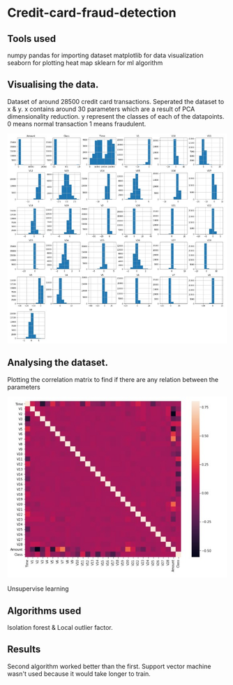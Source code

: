 # Credit-card-fraud-detection

## Tools used 

numpy
pandas for importing dataset
matplotlib for data visualization 
seaborn for plotting heat map
sklearn for ml algorithm

## Visualising the data.

Dataset of around 28500 credit card transactions.
Seperated the dataset to x & y.
x contains around 30 parameters which are a result of PCA dimensionality reduction.
y represent the classes of each of the datapoints.
0 means normal transaction 1 means fraudulent.

<img src="images/dataset histograms.jpg">

## Analysing the dataset.
Plotting the correlation matrix to find if there are any relation between the parameters

<img src="images/heatmap.jpg">

Unsupervise learning 

## Algorithms used 

Isolation forest &
Local outlier factor.

## Results 
Second algorithm worked better than the first.
Support vector machine wasn't used because it would take longer to train.
